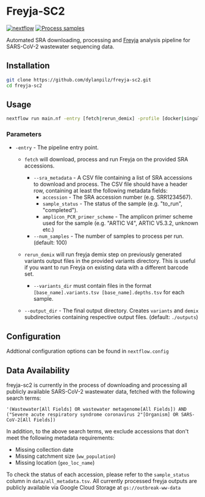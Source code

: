 # Freyja-SC2

[![nextflow](https://img.shields.io/badge/nextflow-%E2%89%A523.04.3-brightgreen.svg)](http://nextflow.io) [![Process samples](https://github.com/andersen-lab/freyja-sc2/actions/workflows/process_samples.yml/badge.svg)](https://github.com/andersen-lab/freyja-sc2/actions/workflows/process_samples.yml)


Automated SRA downloading, processing and [Freyja](https://github.com/andersen-lab/Freyja) analysis pipeline for SARS-CoV-2 wastewater sequencing data.

## Installation
```bash
git clone https://github.com/dylanpilz/freyja-sc2.git
cd freyja-sc2
```

## Usage
```bash
nextflow run main.nf -entry [fetch|rerun_demix] -profile [docker|singularity] --accession_list [accession_list.csv] --output_dir [output_dir] --num_samples [num_samples]
```
### Parameters
* `-entry` - The pipeline entry point. 

    * `fetch` will download, process and run Freyja on the provided SRA accessions.
        * `--sra_metadata` - A CSV file containing a list of SRA accessions to download and process. The CSV file should have a header row, containing at least the following metadata fields:
            * `accession` - The SRA accession number (e.g. SRR1234567).
            * `sample_status` - The status of the sample (e.g. "to_run", "completed").
            * `amplicon_PCR_primer_scheme` - The amplicon primer scheme used for the sample (e.g. "ARTIC V4", ARTIC V5.3.2, unknown etc.)
        * `--num_samples` - The number of samples to process per run. (default: 100)

    * `rerun_demix` will run freyja demix step on previously generated variants output files in the provided variants directory. This is useful if you want to run Freyja on existing data with a different barcode set.
        * `--variants_dir` must contain files in the format `[base_name].variants.tsv [base_name].depths.tsv` for each sample.

    * `--output_dir` - The final output directory. Creates `variants` and `demix`  subdirectories containing respective output files. (default: `./outputs`)
    
## Configuration

Addtional configuration options can be found in `nextflow.config`

## Data Availability

freyja-sc2 is currently in the process of downloading and processing all publicly available SARS-CoV-2 wastewater data, fetched with the following search terms:
```
'(Wastewater[All Fields] OR wastewater metagenome[All Fields]) AND ("Severe acute respiratory syndrome coronavirus 2"[Organism] OR SARS-CoV-2[All Fields])

```
In addition, to the above search terms, we exclude accessions that don't meet the following metadata requirements:
* Missing collection date
* Missing catchment size (`ww_population`)
* Missing location (`geo_loc_name`)

To check the status of each accession, please refer to the `sample_status` column in `data/all_metadata.tsv`. All currently processed freyja outputs are publicly available via Google Cloud Storage at `gs://outbreak-ww-data`
